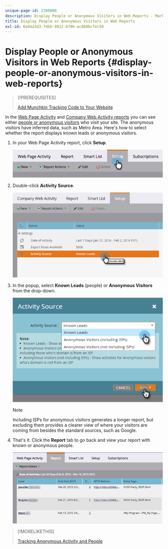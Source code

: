 ```yaml
---
unique-page-id: 2360008
description: Display People or Anonymous Visitors in Web Reports - Marketo Docs - Product Documentation
title: Display People or Anonymous Visitors in Web Reports
exl-id: 6a9aa3d3-74bb-4812-b706-ac8b0bcfec50
---
```

# Display People or Anonymous Visitors in Web Reports {#display-people-or-anonymous-visitors-in-web-reports}

>[!PREREQUISITES]
>
>[Add Munchkin Tracking Code to Your Website](/help/marketo/product-docs/administration/additional-integrations/add-munchkin-tracking-code-to-your-website.md)

In the [Web Page Activity](/help/marketo/product-docs/reporting/basic-reporting/report-types/web-page-activity-report.md) and  [Company Web Activity reports](/help/marketo/product-docs/reporting/basic-reporting/report-types/company-web-activity-report.md) you can see either [people or anonymous visitors](/help/marketo/product-docs/core-marketo-concepts/smart-lists-and-static-lists/managing-people-in-smart-lists/understanding-anonymous-activity-and-people.md) who visit your site. The anonymous visitors have inferred data, such as Metro Area.  Here's how to select whether the report displays known leads or anonymous visitors.

1. In your Web Page Activity report, click **Setup**.

   ![](assets/image2015-3-10-11-3a43-3a13.png)

1. Double-click **Activity Source**.

   ![](assets/image2016-2-2-14-3a5-3a59.png)

1. In the popup, select **Known Leads** (people) or **Anonymous Visitors** from the drop-down.

   ![](assets/image2016-2-2-14-3a7-3a8.png)

   >[!NOTE]
   >
   >Including ISPs for anonymous visitors generates a longer report, but excluding them provides a clearer view of where your visitors are coming from besides the standard sources, such as Google.

1. That's it. Click the **Report** tab to go back and view your report with known or anonymous people.

   ![](assets/image2015-3-10-11-3a48-3a36.png)

>[!MORELIKETHIS]
>
>[Tracking Anonymous Activity and People](/help/marketo/product-docs/reporting/basic-reporting/report-activity/tracking-anonymous-activity-and-people.md)
